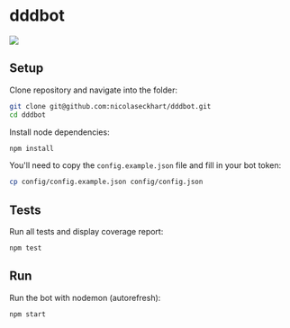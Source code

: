 # dddbot

![](https://travis-ci.org/nicolaseckhart/dddbot.svg?branch=master) 

## Setup

Clone repository and navigate into the folder:
```bash
git clone git@github.com:nicolaseckhart/dddbot.git
cd dddbot
```
Install node dependencies:

```bash
npm install
```

You'll need to copy the `config.example.json` file and fill in your bot token:

```bash
cp config/config.example.json config/config.json
```



## Tests

Run all tests and display coverage report:

```bash
npm test
```

## Run

Run the bot with nodemon (autorefresh):

```bash
npm start
```

